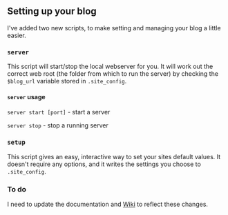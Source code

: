 

## Setting up your blog

I've added two new scripts, to make setting and managing your blog a little easier.

### `server`

This script will start/stop the local webserver for you. It will work out the correct web root (the folder from which to run the server) by checking the `$blog_url` variable stored in `.site_config`.

#### `server` usage

`server start [port]` - start a server

`server stop` - stop a running server

### `setup`

This script gives an easy, interactive way to set your sites default values. It doesn't require any options, and it writes the settings you choose to `.site_config`.

### To do

I need to update the documentation and [Wiki](https://github.com/sc0ttj/mdsh/wiki/) to reflect these changes.
